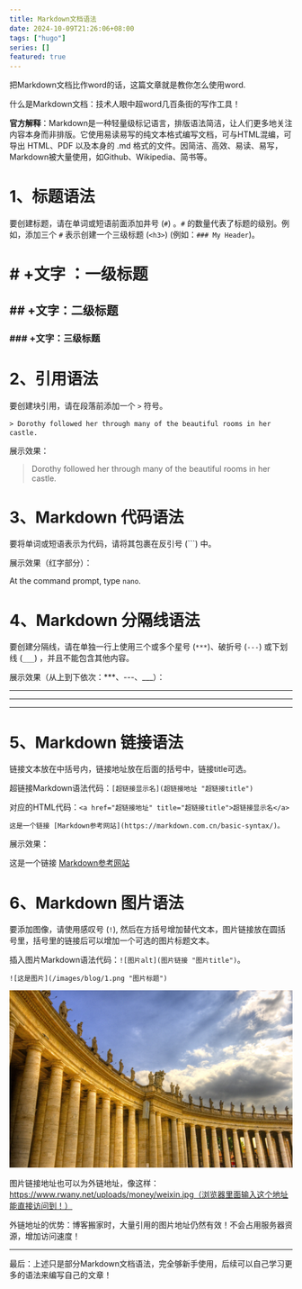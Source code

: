 ```yaml
---
title: Markdown文档语法
date: 2024-10-09T21:26:06+08:00
tags: ["hugo"]
series: []
featured: true
---
```

把Markdown文档比作word的话，这篇文章就是教你怎么使用word.

什么是Markdown文档：技术人眼中超word几百条街的写作工具！



<!--more-->

**官方解释**：Markdown是一种轻量级标记语言，排版语法简洁，让人们更多地关注内容本身而非排版。它使用易读易写的纯文本格式编写文档，可与HTML混编，可导出 HTML、PDF 以及本身的 .md 格式的文件。因简洁、高效、易读、易写，Markdown被大量使用，如Github、Wikipedia、简书等。

# 1、标题语法

要创建标题，请在单词或短语前面添加井号 (`#`) 。`#` 的数量代表了标题的级别。例如，添加三个 `#` 表示创建一个三级标题 (`<h3>`) (例如：`### My Header`)。

# #  +文字 ：一级标题  

## ## +文字：二级标题

### ### +文字：三级标题



# 2、引用语法

要创建块引用，请在段落前添加一个 `>` 符号。

```text
> Dorothy followed her through many of the beautiful rooms in her castle.
```

展示效果：

>  Dorothy followed her through many of the beautiful rooms in her castle.



# 3、Markdown 代码语法

要将单词或短语表示为代码，请将其包裹在反引号 (```) 中。

展示效果（红字部分）：

At the command prompt, type `nano`.

# 4、Markdown 分隔线语法

要创建分隔线，请在单独一行上使用三个或多个星号 (`***`)、破折号 (`---`) 或下划线 (`___`) ，并且不能包含其他内容。

展示效果（从上到下依次：***、---、___）：

***

---

___

# 5、Markdown 链接语法

链接文本放在中括号内，链接地址放在后面的括号中，链接title可选。

超链接Markdown语法代码：`[超链接显示名](超链接地址 "超链接title")`

对应的HTML代码：`<a href="超链接地址" title="超链接title">超链接显示名</a>`

```text
这是一个链接 [Markdown参考网站](https://markdown.com.cn/basic-syntax/)。
```

展示效果：

这是一个链接 [Markdown参考网站](https://markdown.com.cn/basic-syntax/)

# 6、Markdown 图片语法

要添加图像，请使用感叹号 (`!`), 然后在方括号增加替代文本，图片链接放在圆括号里，括号里的链接后可以增加一个可选的图片标题文本。

插入图片Markdown语法代码：`![图片alt](图片链接 "图片title")`。

```text
![这是图片](/images/blog/1.png "图片标题")
```

![这是图片](/images/blog/1.jpg "图片标题")

图片链接地址也可以为外链地址，像这样：https://www.rwany.net/uploads/money/weixin.jpg（浏览器里面输入这个地址能直接访问到！）

外链地址的优势：博客搬家时，大量引用的图片地址仍然有效！不会占用服务器资源，增加访问速度！





***

最后：上述只是部分Markdown文档语法，完全够新手使用，后续可以自己学习更多的语法来编写自己的文章！
